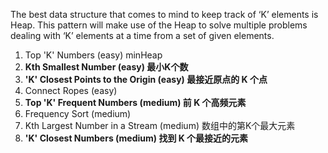 The best data structure that comes to mind to keep track of ‘K’ elements is Heap. 
This pattern will make use of the Heap to solve multiple problems dealing with ‘K’ elements at a time from a set of given elements.

1. Top 'K' Numbers (easy) minHeap
2. **Kth Smallest Number (easy) 最小K个数**
3. **'K' Closest Points to the Origin (easy) 最接近原点的 K 个点**
4. Connect Ropes (easy)
5. **Top 'K' Frequent Numbers (medium) 前 K 个高频元素**
6. Frequency Sort (medium)
7. Kth Largest Number in a Stream (medium) 数组中的第K个最大元素
8. **'K' Closest Numbers (medium) 找到 K 个最接近的元素**
